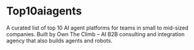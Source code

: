 # Top10aiagents
A curated list of top 10 AI agent platforms for teams in small to mid-sized companies. Built by Own The Climb – AI B2B consulting and integration agency that also builds agents and robots.
